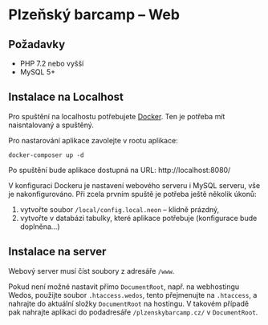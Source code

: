 Plzeňský barcamp – Web
======================

Požadavky
---------

- PHP 7.2 nebo vyšší
- MySQL 5+


Instalace na Localhost
----------------------

Pro spuštění na localhostu potřebujete [Docker](https://www.docker.com/). Ten je potřeba mít naisntalovaný a spuštěný.

Pro nastarování aplikace zavolejte v rootu aplikace:
```
docker-composer up -d
```

Po spuštění bude aplikace dostupná na URL: http://localhost:8080/

V konfiguraci Dockeru je nastavení webového serveru i MySQL serveru, vše je nakonfigurováno. Při zcela prvním spuště je
potřeba ještě několik úkonů:

1. vytvořte soubor `/local/config.local.neon` – klidně prázdný,
2. vytvořte v databázi tabulky, které aplikace potřebuje (konfigurace bude doplněna…)

Instalace na server
-------------------

Webový server musí číst soubory z adresáře `/www`.

Pokud není možné nastavit přímo `DocumentRoot`, např. na webhostingu Wedos,
použijte soubor `.htaccess.wedos`, tento přejmenujte na `.htaccess`, a nahrajte do aktuální složky `DocumentRoot` na hostingu.
V takovém případě pak nahrajte aplikaci do podadresáře `/plzenskybarcamp.cz/` v `DocumentRoot`.  